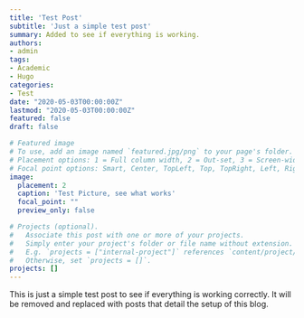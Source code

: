 ```yaml
---
title: 'Test Post'
subtitle: 'Just a simple test post'
summary: Added to see if everything is working.
authors:
- admin
tags:
- Academic
- Hugo
categories:
- Test
date: "2020-05-03T00:00:00Z"
lastmod: "2020-05-03T00:00:00Z"
featured: false
draft: false

# Featured image
# To use, add an image named `featured.jpg/png` to your page's folder.
# Placement options: 1 = Full column width, 2 = Out-set, 3 = Screen-width
# Focal point options: Smart, Center, TopLeft, Top, TopRight, Left, Right, BottomLeft, Bottom, BottomRight
image:
  placement: 2
  caption: 'Test Picture, see what works'
  focal_point: ""
  preview_only: false

# Projects (optional).
#   Associate this post with one or more of your projects.
#   Simply enter your project's folder or file name without extension.
#   E.g. `projects = ["internal-project"]` references `content/project/deep-learning/index.md`.
#   Otherwise, set `projects = []`.
projects: []
---
```

This is just a simple test post to see if everything is working correctly. It will be removed and replaced with posts that detail the setup of this blog.